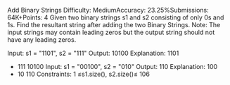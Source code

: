 Add Binary Strings
Difficulty: MediumAccuracy: 23.25%Submissions: 64K+Points: 4
Given two binary strings s1 and s2 consisting of only 0s and 1s. Find the resultant string after adding the two Binary Strings.
Note: The input strings may contain leading zeros but the output string should not have any leading zeros.

Input: s1 = "1101", s2 = "111"
Output: 10100
Explanation:
 1101
+ 111
10100
Input: s1 = "00100", s2 = "010"
Output: 110
Explanation: 
  100
+  10
  110
Constraints:
1 ≤s1.size(), s2.size()≤ 106